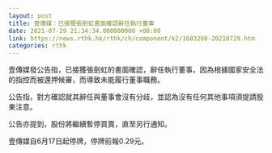 ```yaml
---
layout: post
title: 壹傳媒：已接獲張劍虹書面確認辭任執行董事
date: 2021-07-29 21:34:34.000000000 +08:00
link: https://news.rthk.hk/rthk/ch/component/k2/1603260-20210729.htm
categories: rthk
---
```


壹傳媒發公告指，已接獲張劍虹的書面確認，辭任執行董事，因為根據國家安全法的指控而被還押候審，而導致未能履行董事職務。

公告指，對方確認就其辭任與董事會沒有分歧，並認為沒有任何其他事項須提請股東注意。

公告亦提到，股份將繼續暫停買賣，直至另行通知。

壹傳媒自6月17日起停牌，停牌前報0.29元。
